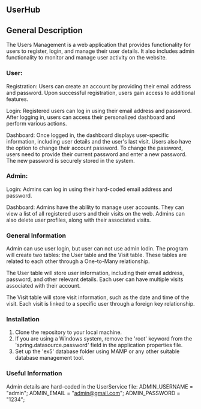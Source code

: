 ## UserHub

## General Description
The Users Management is a web application that provides functionality for users to register, login, and manage their user details. 
It also includes admin functionality to monitor and manage user activity on the website.


### User:
Registration:
Users can create an account by providing their email address and password. Upon successful registration, users gain access to additional features.

Login:
Registered users can log in using their email address and password. After logging in, users can access their personalized dashboard and perform various actions.

Dashboard:
Once logged in, the dashboard displays user-specific information, including user details and the user's last visit. Users also have the option to change their account password. To change the password, users need to provide their current password and enter a new password. The new password is securely stored in the system.

### Admin:
Login:
Admins can log in using their hard-coded email address and password. 

Dashboard:
Admins have the ability to manage user accounts. They can view a list of all registered users and their visits on the web. Admins can also delete user profiles, along with their associated visits.

### General Information
Admin can use user login, but user can not use admin lodin.
The program will create two tables: the User table and the Visit table. These tables are related to each other through a One-to-Many relationship.

The User table will store user information, including their email address, password, and other relevant details. Each user can have multiple visits associated with their account.

The Visit table will store visit information, such as the date and time of the visit. Each visit is linked to a specific user through a foreign key relationship.

### Installation
1. Clone the repository to your local machine.
2. If you are using a Windows system, remove the 'root' keyword from the 'spring.datasource.password' field in the application properties file.
3. Set up the 'ex5' database folder using MAMP or any other suitable database management tool.


### Useful Information
Admin details are hard-coded in the UserService file:
ADMIN_USERNAME = "admin";
ADMIN_EMAIL = "admin@gmail.com";
ADMIN_PASSWORD = "1234";
